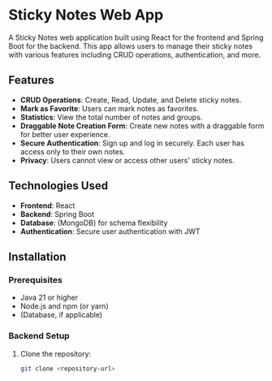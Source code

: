 # Sticky Notes Web App

A Sticky Notes web application built using React for the frontend and Spring Boot for the backend. This app allows users to manage their sticky notes with various features including CRUD operations, authentication, and more.

## Features

- **CRUD Operations**: Create, Read, Update, and Delete sticky notes.
- **Mark as Favorite**: Users can mark notes as favorites.
- **Statistics**: View the total number of notes and groups.
- **Draggable Note Creation Form**: Create new notes with a draggable form for better user experience.
- **Secure Authentication**: Sign up and log in securely. Each user has access only to their own notes.
- **Privacy**: Users cannot view or access other users' sticky notes.

## Technologies Used

- **Frontend**: React
- **Backend**: Spring Boot
- **Database**: (MongoDB) for schema flexibility
- **Authentication**: Secure user authentication with JWT

## Installation

### Prerequisites

- Java 21 or higher
- Node.js and npm (or yarn)
- (Database, if applicable)

### Backend Setup

1. Clone the repository:
   ```bash
   git clone <repository-url>
